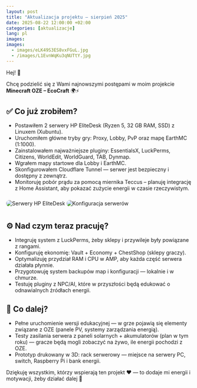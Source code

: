 ```yaml
---
layout: post
title: "Aktualizacja projektu – sierpień 2025"
date: 2025-08-22 12:00:00 +02:00
categories: [aktualizacje]
lang: pl
images:
images:
  - images/eLK49S3ES8vxFGuL.jpg
  - /images/L1EvnWqKu3qNUTtY.jpg
---
```


Hej! 👋

Chcę podzielić się z Wami najnowszymi postępami w moim projekcie **Minecraft OZE – EcoCraft** 🌍⚡

## ✅ Co już zrobiłem?
- Postawiłem 2 serwery HP EliteDesk (Ryzen 5, 32 GB RAM, SSD) z Linuxem (Xubuntu).  
- Uruchomiłem główne tryby gry: Proxy, Lobby, PvP oraz mapę EarthMC (1:1000).  
- Zainstalowałem najważniejsze pluginy: EssentialsX, LuckPerms, Citizens, WorldEdit, WorldGuard, TAB, Dynmap.  
- Wgrałem mapy startowe dla Lobby i EarthMC.  
- Skonfigurowałem Cloudflare Tunnel — serwer jest bezpieczny i dostępny z zewnątrz.  
- Monitoruję pobór prądu za pomocą miernika Teccus – planuję integrację z Home Assistant, aby pokazać zużycie energii w czasie rzeczywistym.

<!-- obrazy (jeśli chcesz, zostaw) -->
<img src="{{ site.baseurl }}/images/eLK49S3ES8vxFGuL.jpg" alt="Serwery HP EliteDesk" style="max-width:100%;border-radius:8px;margin:10px 0;" loading="lazy" />
<img src="{{ site.baseurl }}/images/L1EvnWqKu3qNUTtY.jpg" alt="Konfiguracja serwerów" style="max-width:100%;border-radius:8px;margin:10px 0;" loading="lazy" />

## ⚙️ Nad czym teraz pracuję?
- Integruję system z LuckPerms, żeby sklepy i przywileje były powiązane z rangami.  
- Konfiguruję ekonomię: Vault + Economy + ChestShop (sklepy graczy).  
- Optymalizuję przydział RAM i CPU w AMP, aby każda część serwera działała płynnie.  
- Przygotowuję system backupów map i konfiguracji — lokalnie i w chmurze.  
- Testuję pluginy z NPC/AI, które w przyszłości będą edukować o odnawialnych źródłach energii.

## 🌱 Co dalej?
- Pełne uruchomienie wersji edukacyjnej — w grze pojawią się elementy związane z OZE (panele PV, systemy zarządzania energią).  
- Testy zasilania serwera z paneli solarnych + akumulatorów (plan w tym roku) — gracze będą mogli zobaczyć na żywo, ile energii pochodzi z OZE.  
- Prototyp drukowany w 3D: rack serwerowy — miejsce na serwery PC, switch, Raspberry Pi i bank energii.

Dziękuję wszystkim, którzy wspierają ten projekt ❤️ — to dodaje mi energii i motywacji, żeby działać dalej 🚀

